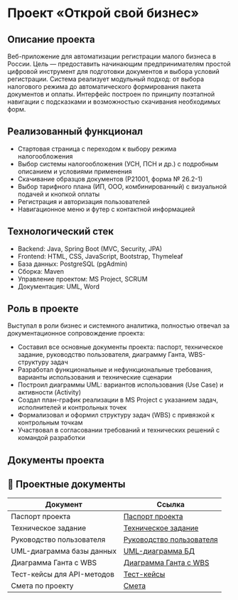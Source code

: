 # Проект «Открой свой бизнес»

## Описание проекта

Веб-приложение для автоматизации регистрации малого бизнеса в России. Цель — предоставить начинающим предпринимателям простой цифровой инструмент для подготовки документов и выбора условий регистрации.
Система реализует модульный подход: от выбора налогового режима до автоматического формирования пакета документов и оплаты. Интерфейс построен по принципу поэтапной навигации с подсказками и возможностью скачивания необходимых форм.

## Реализованный функционал

- Стартовая страница с переходом к выбору режима налогообложения
- Выбор системы налогообложения (УСН, ПСН и др.) с подробным описанием и условиями применения
- Скачивание образцов документов (Р21001, форма № 26.2-1)
- Выбор тарифного плана (ИП, ООО, комбинированный) с визуальной подачей и кнопкой оплаты
- Регистрация и авторизация пользователей
- Навигационное меню и футер с контактной информацией

## Технологический стек

- Backend: Java, Spring Boot (MVC, Security, JPA)
- Frontend: HTML, CSS, JavaScript, Bootstrap, Thymeleaf 
- База данных: PostgreSQL (pgAdmin)
- Сборка: Maven
- Управление проектом: MS Project, SCRUM
- Документация: UML, Word

## Роль в проекте

Выступал в роли бизнес и системного аналитика, полностью отвечал за документационное сопровождение проекта:

- Составил все основные документы проекта: паспорт, техническое задание, руководство пользователя, диаграмму Ганта, WBS-структуру задач
- Разработал функциональные и нефункциональные требования, варианты использования и технические сценарии
- Построил диаграммы UML: вариантов использования (Use Case) и активности (Activity)
- Создал план-график реализации в MS Project с указанием задач, исполнителей и контрольных точек
- Формализовал и оформил структуру задач (WBS) с привязкой к контрольным точкам
- Участвовал в согласовании требований и технических решений с командой разработки

## Документы проекта

## 📎 Проектные документы

| Документ                             | Ссылка |
|--------------------------------------|--------|
| Паспорт проекта                      | [Паспорт проекта](https://disk.yandex.ru/i/gyUMoh7r6Za8lg) |
| Техническое задание                  | [Техническое задание](https://disk.yandex.ru/i/04ydRotWV4BAVA) |
| Руководство пользователя             | [Руководство пользователя](https://disk.yandex.ru/i/y_5RoMaoNgOkQQ) |
| UML-диаграмма базы данных            | [UML-диаграмма БД](https://disk.yandex.ru/i/CuXHEQI7TJQ96w) |
| Диаграмма Ганта с WBS                | [Диаграмма Ганта с WBS](https://disk.yandex.ru/d/3YmGdbj-tX7nuw) |
| Тест-кейсы для API-методов           | [Тест-кейсы](https://disk.yandex.ru/i/vuHqwEQUkrs8SA) |
| Смета по проекту                     | [Смета](https://disk.yandex.ru/d/ARh9HKCADPRVNw) |

